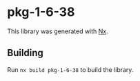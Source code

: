 # pkg-1-6-38

This library was generated with [Nx](https://nx.dev).

## Building

Run `nx build pkg-1-6-38` to build the library.
